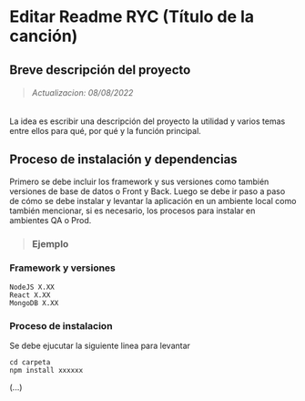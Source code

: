 # Editar Readme RYC (Título de la canción)

## Breve descripción del proyecto
> ###### Actualizacion: 08/08/2022

La idea es escribir una descripción del proyecto la utilidad y varios temas entre ellos para qué, por qué y la función principal.

## Proceso de instalación y dependencias
Primero se debe incluir los framework y sus versiones como también versiones de base de datos o Front y Back.
Luego se debe ir paso a paso de cómo se debe instalar y levantar la aplicación en un ambiente local como también mencionar, si es necesario, los procesos para instalar en ambientes QA o Prod.

> ### Ejemplo

### Framework y versiones
    NodeJS X.XX
    React X.XX
    MongoDB X.XX

### Proceso de instalacion
Se debe ejucutar la siguiente linea para levantar
    
    cd carpeta
    npm install xxxxxx

(...)
